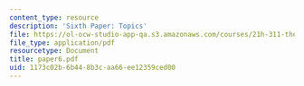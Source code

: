 ```yaml
---
content_type: resource
description: 'Sixth Paper: Topics'
file: https://ol-ocw-studio-app-qa.s3.amazonaws.com/courses/21h-311-the-renaissance-1300-1600-fall-2004/1173c02b6b448b3caa66ee12359ced00_paper6.pdf
file_type: application/pdf
resourcetype: Document
title: paper6.pdf
uid: 1173c02b-6b44-8b3c-aa66-ee12359ced00
---
```

